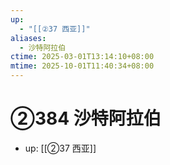 ```yaml
---
up:
  - "[[②37 西亚]]"
aliases:
  - 沙特阿拉伯
ctime: 2025-03-01T13:14:10+08:00
mtime: 2025-10-01T11:40:34+08:00
---
```


# ②384 沙特阿拉伯

- up: [[②37 西亚]]
